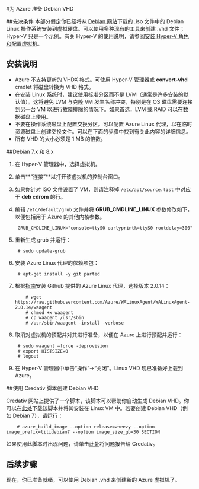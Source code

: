 <properties
	pageTitle="准备 Debian Linux VHD | Microsoft Azure"
	description="了解如何创建 Debian 7 和 8 的 VHD 文件，以便在 Azure 中进行部署。"
	services="virtual-machines"
	documentationCenter=""
	authors="SuperScottz"
	manager="timlt"
	editor=""/>

<tags
	ms.service="virtual-machines"
	ms.date="12/01/2015"
	wacn.date="01/29/2016"/>




#为 Azure 准备 Debian VHD

##先决条件
本部分假定你已经将从 [Debian 网站](https://www.debian.org/distrib/)下载的 .iso 文件中的 Debian Linux 操作系统安装到虚拟硬盘。可以使用多种现有的工具来创建 .vhd 文件；Hyper-V 只是一个示例。有关 Hyper-V 的使用说明，请参阅[安装 Hyper-V 角色和配置虚拟机](https://technet.microsoft.com/zh-cn/library/hh846766.aspx)。


## 安装说明

- Azure 不支持更新的 VHDX 格式。可使用 Hyper-V 管理器或 **convert-vhd** cmdlet 将磁盘转换为 VHD 格式。
- 在安装 Linux 系统时，建议使用标准分区而不是 LVM（通常是许多安装的默认值）。这将避免 LVM 与克隆 VM 发生名称冲突，特别是在 OS 磁盘需要连接到另一台 VM 以进行故障排除的情况下。如果首选，LVM 或 RAID 可以在数据磁盘上使用。
- 不要在操作系统磁盘上配置交换分区。可以配置 Azure Linux 代理，以在临时资源磁盘上创建交换文件。可以在下面的步骤中找到有关此内容的详细信息。
- 所有 VHD 的大小必须是 1 MB 的倍数。


##Debian 7.x 和 8.x

1. 在 Hyper-V 管理器中，选择虚拟机。

2. 单击**“连接”**以打开该虚拟机的控制台窗口。

3. 如果你针对 ISO 文件设置了 VM，则请注释掉 `/etc/apt/source.list` 中对应于 **deb cdrom** 的行。

4. 编辑 `/etc/default/grub` 文件并将 **GRUB\_CMDLINE\_LINUX** 参数修改如下，以便包括用于 Azure 的其他内核参数。

        GRUB_CMDLINE_LINUX="console=ttyS0 earlyprintk=ttyS0 rootdelay=300"

5. 重新生成 grub 并运行：

        # sudo update-grub 

6. 安装 Azure Linux 代理的依赖项包：

        # apt-get install -y git parted

7.	根据[指南](/documentation/articles/virtual-machines-linux-update-agent)安装 Github 提供的 Azure Linux 代理，选择版本 2.0.14：

			# wget https://raw.githubusercontent.com/Azure/WALinuxAgent/WALinuxAgent-2.0.14/waagent
			# chmod +x waagent
			# cp waagent /usr/sbin
			# /usr/sbin/waagent -install -verbose

8. 取消对虚拟机的预配并对其进行准备，以便在 Azure 上进行预配并运行：

        # sudo waagent –force -deprovision
        # export HISTSIZE=0
        # logout
 
9. 在 Hyper-V 管理器中单击“操作”->“关闭”。Linux VHD 现已准备好上载到 Azure。

##使用 Credativ 脚本创建 Debian VHD

Credativ 网站上提供了一个脚本，该脚本可以帮助你自动生成 Debian VHD。你可以在[此处](https://gitlab.credativ.com/de/azure-manage)下载该脚本并将其安装在 Linux VM 中。若要创建 Debian VHD（例如 Debian 7），请运行：

        # azure_build_image --option release=wheezy --option image_prefix=lilidebian7 --option image_size_gb=30 SECTION

如果使用此脚本时出现问题，请单击[此处](https://gitlab.credativ.com/groups/de/issues)将问题报告给 Credativ。

## 后续步骤

现在，你已准备就绪，可以使用 Debian .vhd 来创建新的 Azure 虚拟机了。

<!---HONumber=Mooncake_0118_2016-->
